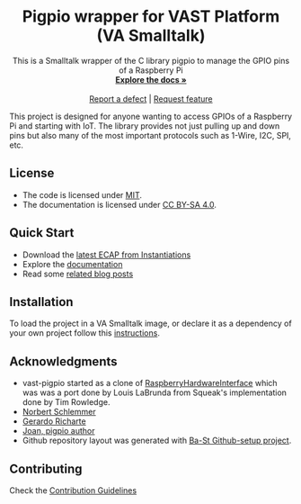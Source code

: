<p align="center">
 <h1 align="center">Pigpio wrapper for VAST Platform (VA Smalltalk)</h1>
  <p align="center">
    This is a Smalltalk wrapper of the C library pigpio to manage the GPIO pins of a Raspberry Pi
    <br>
    <a href="docs/"><strong>Explore the docs »</strong></a>
    <br>
    <br>
    <a href="https://github.com/vasmalltalk/pigpio-vast/issues/new?labels=Type%3A+Defect">Report a defect</a>
    |
    <a href="https://github.com/vasmalltalk/pigpio-vast/issues/new?labels=Type%3A+Feature">Request feature</a>
  </p>
</p>

This project is designed for anyone wanting to access GPIOs of a Raspberry Pi and starting with IoT. The library provides not just pulling up and down pins but also many of the most important protocols such as 1-Wire, I2C, SPI, etc.


## License
- The code is licensed under [MIT](LICENSE).
- The documentation is licensed under [CC BY-SA 4.0](http://creativecommons.org/licenses/by-sa/4.0/).

## Quick Start

- Download the [latest ECAP from Instantiations](https://www.instantiations.com/ecap/)
- Explore the [documentation](docs/)
- Read some [related blog posts](https://marianopeck.wordpress.com/tag/pigpio/)

## Installation

To load the project in a VA Smalltalk image, or declare it as a dependency of your own project follow this [instructions](docs/Installation.md).


## Acknowledgments

- vast-pigpio started as a clone of [RaspberryHardwareInterface](http://vastgoodies.com/projects/Raspberry%2520Pi%2520Hardware%2520Interface) which was was a port done by Louis LaBrunda from Squeak's implementation done by Tim Rowledge.
- [Norbert Schlemmer](https://github.com/Noschvie)
- [Gerardo Richarte](https://github.com/gerasdf)
- [Joan, pigpio author](https://github.com/joan2937)
- Github repository layout was generated with [Ba-St Github-setup project](https://github.com/ba-st/GitHub-setup).

## Contributing

Check the [Contribution Guidelines](CONTRIBUTING.md)
